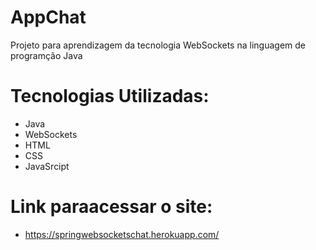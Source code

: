 # AppChat
Projeto para aprendizagem da tecnologia WebSockets na linguagem de programção Java
# Tecnologias Utilizadas:
- Java
- WebSockets
- HTML
- CSS
- JavaSrcipt
# Link paraacessar o site:
- https://springwebsocketschat.herokuapp.com/
